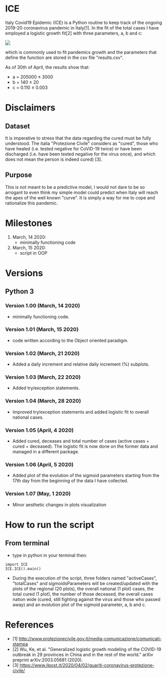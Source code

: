 # ICE
Italy Covid19 Epidemic (ICE) is a Python routine to keep track of the ongoing 2019-20 coronavirus pandemic in Italy[1]. In the fit of the total cases I have employed a logistic growth fit[2] with three parameters, a, b and c:

<img src="https://render.githubusercontent.com/render/math?math=y(t)=\frac{a}{1%20%2B%20be^{-ct}}">
<!-- https://gist.github.com/a-rodin/fef3f543412d6e1ec5b6cf55bf197d7b -->

 which is commonly used to fit pandemics growth and the parameters that define the function are stored in the csv file "results.csv".

 As of 30th of April, the results show that:
 - a = 205000 ± 3000
 - b = 140 ± 20
 - c = 0.110 ± 0.003

# Disclaimers

## Dataset
It is imperative to stress that the data regarding the cured must be fully understood. The italia "Protezione Civile" considers as "cured", those who have healed (i.e. tested negative for CoViD-19 twice) or have been discharged (i.e. have been tested negative for the virus once), and which does not mean the person is indeed cured) [3].

## Purpose
This is not meant to be a predictive model, I would not dare to be so arrogant to even think my simple model could predict when Italy will reach the apex of the well known "curve". It is simply a way for me to cope and rationalize this pandemic.

# Milestones
1. March, 14 2020:
   - minimally functioning code
2. March, 15 2020:
   - script in OOP

# Versions
## Python 3
### Version 1.00 (March, 14 2020)
- minimally functioning code.
### Version 1.01 (March, 15 2020)
- code written according to the Object oriented paradigm.
### Version 1.02 (March, 21 2020)
- Added a daily increment and relative daily increment (%) subplots.
### Version 1.03 (March, 22 2020)
- Added try/exception statements.
### Version 1.04 (March, 28 2020)
- Improved try/exception statements and added logistic fit to overall national cases.
### Version 1.05 (April, 4 2020)
- Added cured, deceases and total number of cases (active cases + cured + deceased). The logistic fit is now done on the former data and managed in a different package.
### Version 1.06 (April, 5 2020)
- Added plot of the evolution of the sigmoid parameters starting from the 17th day from the beginning of the data I have collected.
### Version 1.07 (May, 1 2020)
- Minor aesthetic changes in plots visualization

# How to run the script
## From terminal
- type in python in your terminal then:
```
import ICE
ICE.ICE().main()
```
- During the execution of the script, three folders named "activeCases", "totalCases" and sigmoidsParameters will be created/updated with the plots of the regional (20 plots), the overall national (1 plot) cases, the total cured (1 plot), the number of those deceased, the overall cases nation wide (cured, still fighting against the virus and those who passed away) and an evolution plot of the sigmoid parameter, a, b and c.

# References
- [1] http://www.protezionecivile.gov.it/media-comunicazione/comunicati-stampa
- [2] Wu, Ke, et al. "Generalized logistic growth modeling of the COVID-19 outbreak in 29 provinces in China and in the rest of the world." arXiv preprint arXiv:2003.05681 (2020).
- [3] https://www.ilpost.it/2020/04/02/guariti-coronavirus-protezione-civile/

